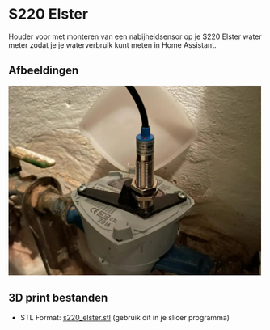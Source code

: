 # S220 Elster
Houder voor met monteren van een nabijheidsensor op je S220 Elster water meter zodat je je waterverbruik kunt meten in Home Assistant.

## Afbeeldingen
<img src="s220_elster.jpg" alt="S220 Elster" width="500"/>

## 3D print bestanden
- STL Format: [s220_elster.stl](s220_elster) (gebruik dit in je slicer programma)

